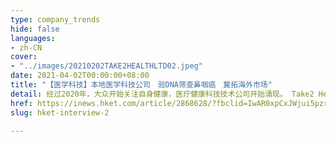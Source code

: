 ```yaml
---
type: company_trends
hide: false
languages:
- zh-CN
cover:
- "../images/20210202TAKE2HEALTHLTD02.jpeg"
date: 2021-04-02T00:00:00+08:00
title: "【医学科技】本地医学科技公司　验DNA筛查鼻咽癌　冀拓海外市场"
detail: 经过2020年，大众开始关注自身健康，医疗健康科技技术公司开始涌现。 Take2 Health行政总裁翁锦辉表示，去年疫情令大家对健康关注度更高，香港、中国内地及其他地方的医疗健康科技产业发展非常蓬勃。
href: https://inews.hket.com/article/2868628/?fbclid=IwAR0xpCxJWjui5pzr2XiVcbcwm7rIg4TMM5pfW6ztpZY0y9IrAM7rO3gNpZg
slug: hket-interview-2

---
```


